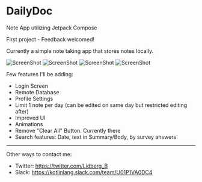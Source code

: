 # DailyDoc
Note App utilizing Jetpack Compose


First project - Feedback welcomed! 

Currently a simple note taking app that stores notes locally. 

![ScreenShot](/screenshots/image.png) ![ScreenShot](/screenshots/image_1.png)
![ScreenShot](/screenshots/image_2.png) ![ScreenShot](/screenshots/image_3.png)

Few features I'll be adding:
- Login Screen
- Remote Database
- Profile Settings
- Limit 1 note per day (can be edited on same day but restricted editing after)
- Improved UI
- Animations
- Remove "Clear All" Button. Currently there
- Search features: Date, text in Summary/Body, by survey answers
------------------------------------------
Other ways to contact me:
- Twitter: https://twitter.com/Lidberg_B
- Slack: https://kotlinlang.slack.com/team/U01P1VA0DC4
